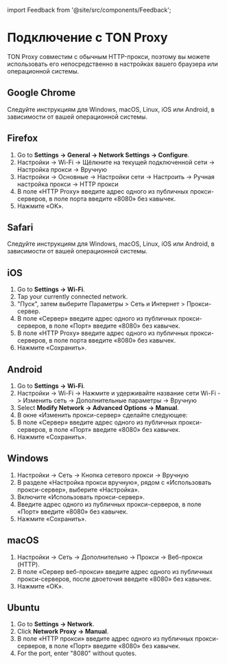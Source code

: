 import Feedback from '@site/src/components/Feedback';

# Подключение с TON Proxy

TON Proxy совместим с обычным HTTP-прокси, поэтому вы можете использовать его непосредственно в настройках вашего браузера или операционной системы.

## Google Chrome

Следуйте инструкциям для Windows, macOS, Linux, iOS или Android, в зависимости от вашей операционной системы.

## Firefox

1. Go to **Settings → General → Network Settings → Configure**.
2. Настройки -> Wi-Fi -> Щёлкните на текущей подключенной сети -> Настройка прокси -> Вручную
3. Настройки -> Основные -> Настройки сети -> Настроить -> Ручная настройка прокси -> HTTP прокси
4. В поле «HTTP Proxy» введите адрес одного из публичных прокси-серверов, в поле порта введите «8080» без кавычек.
5. Нажмите «OK».

## Safari

Следуйте инструкциям для Windows, macOS, Linux, iOS или Android, в зависимости от вашей операционной системы.

## iOS

1. Go to **Settings → Wi-Fi**.
2. Tap your currently connected network.
3. "Пуск", затем выберите Параметры > Сеть и Интернет > Прокси-сервер.
4. В поле «Сервер» введите адрес одного из публичных прокси-серверов, в поле «Порт» введите «8080» без кавычек.
5. В поле «HTTP Proxy» введите адрес одного из публичных прокси-серверов, в поле порта введите «8080» без кавычек.
6. Нажмите «Сохранить».

## Android

1. Go to **Settings → Wi-Fi**.
2. Настройки -> Wi-Fi -> Нажмите и удерживайте название сети Wi-Fi -> Изменить сеть -> Дополнительные параметры -> Вручную
3. Select **Modify Network → Advanced Options → Manual**.
4. В окне «Изменить прокси-сервер» сделайте следующее:
5. В поле «Сервер» введите адрес одного из публичных прокси-серверов, в поле «Порт» введите «8080» без кавычек.
6. Нажмите «Сохранить».

## Windows

1. Настройки -> Сеть -> Кнопка сетевого прокси -> Вручную
2. В разделе «Настройка прокси вручную», рядом с «Использовать прокси-сервер», выберите «Настройка».
3. Включите «Использовать прокси-сервер».
4. Введите адрес одного из публичных прокси-серверов, в поле «Порт» введите «8080» без кавычек.
5. Нажмите «Сохранить».

## macOS

1. Настройки -> Сеть -> Дополнительно -> Прокси -> Веб-прокси (HTTP).
2. В поле «Сервер веб-прокси» введите адрес одного из публичных прокси-серверов, после двоеточия введите «8080» без кавычек.
3. Нажмите «OK».

## Ubuntu

1. Go to **Settings → Network**.
2. Click **Network Proxy → Manual**.
3. В поле «HTTP прокси» введите адрес одного из публичных прокси-серверов, в поле «Порт» введите «8080» без кавычек.
4. For the port, enter "8080" without quotes.

<Feedback />

